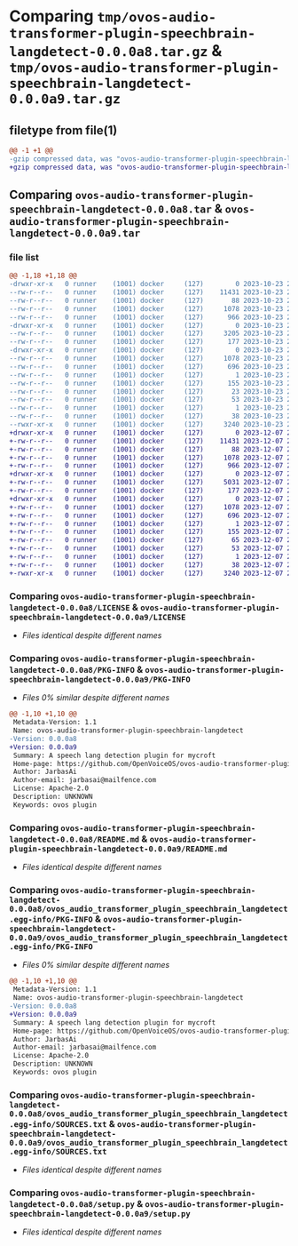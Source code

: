 # Comparing `tmp/ovos-audio-transformer-plugin-speechbrain-langdetect-0.0.0a8.tar.gz` & `tmp/ovos-audio-transformer-plugin-speechbrain-langdetect-0.0.0a9.tar.gz`

## filetype from file(1)

```diff
@@ -1 +1 @@
-gzip compressed data, was "ovos-audio-transformer-plugin-speechbrain-langdetect-0.0.0a8.tar", last modified: Mon Oct 23 21:25:34 2023, max compression
+gzip compressed data, was "ovos-audio-transformer-plugin-speechbrain-langdetect-0.0.0a9.tar", last modified: Thu Dec  7 21:41:33 2023, max compression
```

## Comparing `ovos-audio-transformer-plugin-speechbrain-langdetect-0.0.0a8.tar` & `ovos-audio-transformer-plugin-speechbrain-langdetect-0.0.0a9.tar`

### file list

```diff
@@ -1,18 +1,18 @@
-drwxr-xr-x   0 runner    (1001) docker     (127)        0 2023-10-23 21:25:34.282268 ovos-audio-transformer-plugin-speechbrain-langdetect-0.0.0a8/
--rw-r--r--   0 runner    (1001) docker     (127)    11431 2023-10-23 21:25:24.000000 ovos-audio-transformer-plugin-speechbrain-langdetect-0.0.0a8/LICENSE
--rw-r--r--   0 runner    (1001) docker     (127)       88 2023-10-23 21:25:24.000000 ovos-audio-transformer-plugin-speechbrain-langdetect-0.0.0a8/MANIFEST.in
--rw-r--r--   0 runner    (1001) docker     (127)     1078 2023-10-23 21:25:34.282268 ovos-audio-transformer-plugin-speechbrain-langdetect-0.0.0a8/PKG-INFO
--rw-r--r--   0 runner    (1001) docker     (127)      966 2023-10-23 21:25:24.000000 ovos-audio-transformer-plugin-speechbrain-langdetect-0.0.0a8/README.md
-drwxr-xr-x   0 runner    (1001) docker     (127)        0 2023-10-23 21:25:34.282268 ovos-audio-transformer-plugin-speechbrain-langdetect-0.0.0a8/ovos_audio_transformer_plugin_speechbrain_langdetect/
--rw-r--r--   0 runner    (1001) docker     (127)     3205 2023-10-23 21:25:24.000000 ovos-audio-transformer-plugin-speechbrain-langdetect-0.0.0a8/ovos_audio_transformer_plugin_speechbrain_langdetect/__init__.py
--rw-r--r--   0 runner    (1001) docker     (127)      177 2023-10-23 21:25:27.000000 ovos-audio-transformer-plugin-speechbrain-langdetect-0.0.0a8/ovos_audio_transformer_plugin_speechbrain_langdetect/version.py
-drwxr-xr-x   0 runner    (1001) docker     (127)        0 2023-10-23 21:25:34.282268 ovos-audio-transformer-plugin-speechbrain-langdetect-0.0.0a8/ovos_audio_transformer_plugin_speechbrain_langdetect.egg-info/
--rw-r--r--   0 runner    (1001) docker     (127)     1078 2023-10-23 21:25:33.000000 ovos-audio-transformer-plugin-speechbrain-langdetect-0.0.0a8/ovos_audio_transformer_plugin_speechbrain_langdetect.egg-info/PKG-INFO
--rw-r--r--   0 runner    (1001) docker     (127)      696 2023-10-23 21:25:34.000000 ovos-audio-transformer-plugin-speechbrain-langdetect-0.0.0a8/ovos_audio_transformer_plugin_speechbrain_langdetect.egg-info/SOURCES.txt
--rw-r--r--   0 runner    (1001) docker     (127)        1 2023-10-23 21:25:33.000000 ovos-audio-transformer-plugin-speechbrain-langdetect-0.0.0a8/ovos_audio_transformer_plugin_speechbrain_langdetect.egg-info/dependency_links.txt
--rw-r--r--   0 runner    (1001) docker     (127)      155 2023-10-23 21:25:33.000000 ovos-audio-transformer-plugin-speechbrain-langdetect-0.0.0a8/ovos_audio_transformer_plugin_speechbrain_langdetect.egg-info/entry_points.txt
--rw-r--r--   0 runner    (1001) docker     (127)       23 2023-10-23 21:25:33.000000 ovos-audio-transformer-plugin-speechbrain-langdetect-0.0.0a8/ovos_audio_transformer_plugin_speechbrain_langdetect.egg-info/requires.txt
--rw-r--r--   0 runner    (1001) docker     (127)       53 2023-10-23 21:25:33.000000 ovos-audio-transformer-plugin-speechbrain-langdetect-0.0.0a8/ovos_audio_transformer_plugin_speechbrain_langdetect.egg-info/top_level.txt
--rw-r--r--   0 runner    (1001) docker     (127)        1 2023-10-23 21:25:33.000000 ovos-audio-transformer-plugin-speechbrain-langdetect-0.0.0a8/ovos_audio_transformer_plugin_speechbrain_langdetect.egg-info/zip-safe
--rw-r--r--   0 runner    (1001) docker     (127)       38 2023-10-23 21:25:34.282268 ovos-audio-transformer-plugin-speechbrain-langdetect-0.0.0a8/setup.cfg
--rwxr-xr-x   0 runner    (1001) docker     (127)     3240 2023-10-23 21:25:24.000000 ovos-audio-transformer-plugin-speechbrain-langdetect-0.0.0a8/setup.py
+drwxr-xr-x   0 runner    (1001) docker     (127)        0 2023-12-07 21:41:33.714212 ovos-audio-transformer-plugin-speechbrain-langdetect-0.0.0a9/
+-rw-r--r--   0 runner    (1001) docker     (127)    11431 2023-12-07 21:41:27.000000 ovos-audio-transformer-plugin-speechbrain-langdetect-0.0.0a9/LICENSE
+-rw-r--r--   0 runner    (1001) docker     (127)       88 2023-12-07 21:41:27.000000 ovos-audio-transformer-plugin-speechbrain-langdetect-0.0.0a9/MANIFEST.in
+-rw-r--r--   0 runner    (1001) docker     (127)     1078 2023-12-07 21:41:33.714212 ovos-audio-transformer-plugin-speechbrain-langdetect-0.0.0a9/PKG-INFO
+-rw-r--r--   0 runner    (1001) docker     (127)      966 2023-12-07 21:41:27.000000 ovos-audio-transformer-plugin-speechbrain-langdetect-0.0.0a9/README.md
+drwxr-xr-x   0 runner    (1001) docker     (127)        0 2023-12-07 21:41:33.714212 ovos-audio-transformer-plugin-speechbrain-langdetect-0.0.0a9/ovos_audio_transformer_plugin_speechbrain_langdetect/
+-rw-r--r--   0 runner    (1001) docker     (127)     5031 2023-12-07 21:41:27.000000 ovos-audio-transformer-plugin-speechbrain-langdetect-0.0.0a9/ovos_audio_transformer_plugin_speechbrain_langdetect/__init__.py
+-rw-r--r--   0 runner    (1001) docker     (127)      177 2023-12-07 21:41:29.000000 ovos-audio-transformer-plugin-speechbrain-langdetect-0.0.0a9/ovos_audio_transformer_plugin_speechbrain_langdetect/version.py
+drwxr-xr-x   0 runner    (1001) docker     (127)        0 2023-12-07 21:41:33.714212 ovos-audio-transformer-plugin-speechbrain-langdetect-0.0.0a9/ovos_audio_transformer_plugin_speechbrain_langdetect.egg-info/
+-rw-r--r--   0 runner    (1001) docker     (127)     1078 2023-12-07 21:41:33.000000 ovos-audio-transformer-plugin-speechbrain-langdetect-0.0.0a9/ovos_audio_transformer_plugin_speechbrain_langdetect.egg-info/PKG-INFO
+-rw-r--r--   0 runner    (1001) docker     (127)      696 2023-12-07 21:41:33.000000 ovos-audio-transformer-plugin-speechbrain-langdetect-0.0.0a9/ovos_audio_transformer_plugin_speechbrain_langdetect.egg-info/SOURCES.txt
+-rw-r--r--   0 runner    (1001) docker     (127)        1 2023-12-07 21:41:33.000000 ovos-audio-transformer-plugin-speechbrain-langdetect-0.0.0a9/ovos_audio_transformer_plugin_speechbrain_langdetect.egg-info/dependency_links.txt
+-rw-r--r--   0 runner    (1001) docker     (127)      155 2023-12-07 21:41:33.000000 ovos-audio-transformer-plugin-speechbrain-langdetect-0.0.0a9/ovos_audio_transformer_plugin_speechbrain_langdetect.egg-info/entry_points.txt
+-rw-r--r--   0 runner    (1001) docker     (127)       65 2023-12-07 21:41:33.000000 ovos-audio-transformer-plugin-speechbrain-langdetect-0.0.0a9/ovos_audio_transformer_plugin_speechbrain_langdetect.egg-info/requires.txt
+-rw-r--r--   0 runner    (1001) docker     (127)       53 2023-12-07 21:41:33.000000 ovos-audio-transformer-plugin-speechbrain-langdetect-0.0.0a9/ovos_audio_transformer_plugin_speechbrain_langdetect.egg-info/top_level.txt
+-rw-r--r--   0 runner    (1001) docker     (127)        1 2023-12-07 21:41:33.000000 ovos-audio-transformer-plugin-speechbrain-langdetect-0.0.0a9/ovos_audio_transformer_plugin_speechbrain_langdetect.egg-info/zip-safe
+-rw-r--r--   0 runner    (1001) docker     (127)       38 2023-12-07 21:41:33.714212 ovos-audio-transformer-plugin-speechbrain-langdetect-0.0.0a9/setup.cfg
+-rwxr-xr-x   0 runner    (1001) docker     (127)     3240 2023-12-07 21:41:27.000000 ovos-audio-transformer-plugin-speechbrain-langdetect-0.0.0a9/setup.py
```

### Comparing `ovos-audio-transformer-plugin-speechbrain-langdetect-0.0.0a8/LICENSE` & `ovos-audio-transformer-plugin-speechbrain-langdetect-0.0.0a9/LICENSE`

 * *Files identical despite different names*

### Comparing `ovos-audio-transformer-plugin-speechbrain-langdetect-0.0.0a8/PKG-INFO` & `ovos-audio-transformer-plugin-speechbrain-langdetect-0.0.0a9/PKG-INFO`

 * *Files 0% similar despite different names*

```diff
@@ -1,10 +1,10 @@
 Metadata-Version: 1.1
 Name: ovos-audio-transformer-plugin-speechbrain-langdetect
-Version: 0.0.0a8
+Version: 0.0.0a9
 Summary: A speech lang detection plugin for mycroft
 Home-page: https://github.com/OpenVoiceOS/ovos-audio-transformer-plugin-speechbrain-langdetect
 Author: JarbasAi
 Author-email: jarbasai@mailfence.com
 License: Apache-2.0
 Description: UNKNOWN
 Keywords: ovos plugin
```

### Comparing `ovos-audio-transformer-plugin-speechbrain-langdetect-0.0.0a8/README.md` & `ovos-audio-transformer-plugin-speechbrain-langdetect-0.0.0a9/README.md`

 * *Files identical despite different names*

### Comparing `ovos-audio-transformer-plugin-speechbrain-langdetect-0.0.0a8/ovos_audio_transformer_plugin_speechbrain_langdetect.egg-info/PKG-INFO` & `ovos-audio-transformer-plugin-speechbrain-langdetect-0.0.0a9/ovos_audio_transformer_plugin_speechbrain_langdetect.egg-info/PKG-INFO`

 * *Files 0% similar despite different names*

```diff
@@ -1,10 +1,10 @@
 Metadata-Version: 1.1
 Name: ovos-audio-transformer-plugin-speechbrain-langdetect
-Version: 0.0.0a8
+Version: 0.0.0a9
 Summary: A speech lang detection plugin for mycroft
 Home-page: https://github.com/OpenVoiceOS/ovos-audio-transformer-plugin-speechbrain-langdetect
 Author: JarbasAi
 Author-email: jarbasai@mailfence.com
 License: Apache-2.0
 Description: UNKNOWN
 Keywords: ovos plugin
```

### Comparing `ovos-audio-transformer-plugin-speechbrain-langdetect-0.0.0a8/ovos_audio_transformer_plugin_speechbrain_langdetect.egg-info/SOURCES.txt` & `ovos-audio-transformer-plugin-speechbrain-langdetect-0.0.0a9/ovos_audio_transformer_plugin_speechbrain_langdetect.egg-info/SOURCES.txt`

 * *Files identical despite different names*

### Comparing `ovos-audio-transformer-plugin-speechbrain-langdetect-0.0.0a8/setup.py` & `ovos-audio-transformer-plugin-speechbrain-langdetect-0.0.0a9/setup.py`

 * *Files identical despite different names*

